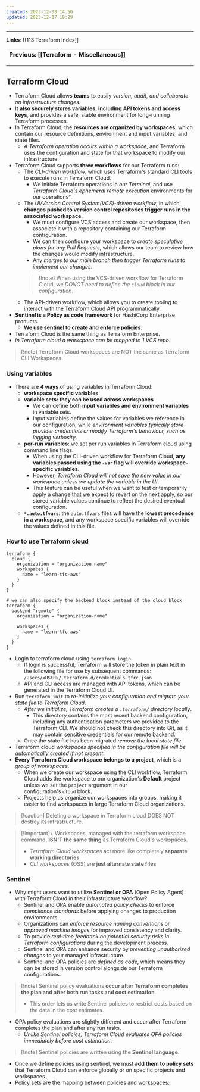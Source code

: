 ```yaml
---
created: 2023-12-03 14:50
updated: 2023-12-17 19:29
---
```

---
**Links**: [[113 Terraform Index]]

| Previous: [[Terraform - Miscellaneous]] |
|-|

---
## Terraform Cloud
- Terraform Cloud allows **teams** to easily *version, audit, and collaborate on infrastructure changes*. 
- It **also securely stores variables, including API tokens and access keys**, and provides a safe, stable environment for long-running Terraform processes.
- In Terraform Cloud, the **resources are organized by workspaces**, which contain our resource definitions, environment and input variables, and state files. 
	- *A Terraform operation occurs within a workspace*, and Terraform uses the configuration and state for that workspace to modify our infrastructure.
- Terraform Cloud supports **three workflows** for our Terraform runs:
	- The *CLI-driven workflow*, which uses Terraform's standard CLI tools to execute runs in Terraform Cloud.
		- We initiate Terraform operations in *our Terminal*, and use *Terraform Cloud's ephemeral remote execution* environments for our operations*.
	- The *UI/Version Control System(VCS)-driven workflow*, in which **changes pushed to version control repositories trigger runs in the associated workspace**.
		- We must configure VCS access and create our workspace, then associate it with a repository containing our Terraform configuration. 
		- We can then configure your workspace to *create speculative plans for any Pull Requests*, which allows our team to review how the changes would modify infrastructure. 
		- Any *merges to our main branch then trigger Terraform runs to implement our changes*.
		> [!note] When using the VCS-driven workflow for Terraform Cloud, we *DONOT need to define the `cloud` block in our configuration*.
	- The API-driven workflow, which allows you to create tooling to interact with the Terraform Cloud API programmatically.
- **Sentinel is a Policy as code framework** for HashiCorp Enterprise products.
	- **We use sentinel to create and enforce policies**.
- Terraform Cloud is the same thing as Terraform Enterprise.
- *In Terraform cloud a workspace can be mapped to 1 VCS repo*.

> [!note] Terraform Cloud workspaces are NOT the same as Terraform CLI Workspaces.

### Using variables
- There are **4 ways** of using variables in Terraform Cloud:
	- **workspace specific variables** 
	- **variable sets: they can be used across workspaces**
		- We can define both **input variables and environment variables** in variable sets. 
		- Input variables define the values for variables we reference in our configuration, while *environment variables typically store provider credentials or modify Terraform's behaviour, such as logging verbosity*.
	- **per-run variables**: we set per run variables in Terraform  cloud using command line flags. 
		- When using the CLI-driven workflow for Terraform Cloud, **any variables passed using the `-var` flag will override workspace-specific variables**. 
		- However, *Terraform Cloud will not save the new value in our workspace unless we update the variable in the UI*. 
		- This feature can be useful when we want to test or temporarily apply a change that we expect to revert on the next apply, so our stored variable values continue to reflect the desired eventual configuration.
	- **`*.auto.tfvars`**: the `auto.tfvars` files will have the **lowest precedence in a workspace**, and any workspace specific variables will override the values defined in this file.

### How to use Terraform cloud
```hcl title:"Code changes to use terraform cloud" fold
terraform {
  cloud {
    organization = "organization-name"
    workspaces {
      name = "learn-tfc-aws" 
    }
  }
}

# we can also specify the backend block instead of the cloud block
terraform {
  backend "remote" {
    organization = "organization-name"

    workspaces {
      name = "learn-tfc-aws"
    }
  }
}
```

- Login to terraform cloud using `terraform login`.
	- If login is successful, Terraform will store the token in plain text in the following file for use by subsequent commands: `/Users/<USER>/.terraform.d/credentials.tfrc.json`
	- API and CLI access are managed with API tokens, which can be generated in the Terraform Cloud UI.
- Run `terraform init` to *re-initialize your configuration and migrate your state file to Terraform Cloud*.
	- *After we initialize, Terraform creates a `.terraform/` directory locally*.
		- This directory contains the most recent backend configuration, including any authentication parameters we provided to the Terraform CLI. We should not check this directory into Git, as it may contain sensitive credentials for our remote backend.
	- Once the state file has been migrated *remove the local state file*.
-  Terraform cloud *workspaces specified in the configuration file will be automatically created if not present*.
- **Every Terraform Cloud workspace belongs to a project**, which is a *group of workspaces*.
	- When we create our workspace using the CLI workflow, Terraform Cloud adds the workspace to our organization's **Default** project unless we set the `project` argument in our configuration's `cloud` block.
	- Projects help us organize our workspaces into groups, making it easier to find workspaces in large Terraform Cloud organizations.

> [!caution] Deleting a workspace in Terraform cloud DOES NOT destroy its infrastructure.

> [!important]+ Workspaces, managed with the terraform workspace command, **ISN'T the same thing** as Terraform Cloud's workspaces. 
> - *Terraform Cloud workspaces* act more like completely **separate working directories**.
> - *CLI workspaces* (OSS) are **just alternate state files**.

### Sentinel
- Why might users want to utilize **Sentinel or OPA** (Open Policy Agent) with Terraform Cloud in their infrastructure workflow?
	- Sentinel and OPA enable *automated policy checks* to enforce *compliance standards* before applying changes to production environments.
	- Organizations can *enforce resource naming conventions* or *approved machine images* for improved consistency and clarity.
	- To provide *real-time feedback on potential security risks in Terraform configurations* during the development process.
	- Sentinel and OPA can enhance security by *preventing unauthorized changes* to your managed infrastructure.
	- Sentinel and OPA policies are *defined as code*, which means they can be stored in version control alongside our Terraform configurations.

> [!note] Sentinel policy evaluations **occur after Terraform completes the plan and after both run tasks and cost estimation**. 
> - This order lets us write Sentinel policies to restrict costs based on the data in the cost estimates.

- OPA policy evaluations are slightly different and occur after Terraform completes the plan and after any run tasks. 
	- *Unlike Sentinel policies, Terraform Cloud evaluates OPA policies immediately before cost estimation*.

> [!note] Sentinel policies are written using the **Sentinel language**.

- Once we define policies using sentinel, we must **add them to policy sets** that Terraform Cloud can enforce globally or on specific projects and workspaces.
- Policy sets are the mapping between policies and workspaces.